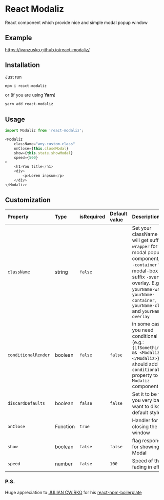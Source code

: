 # React Modaliz
React component which provide nice and simple modal popup window

## Example
https://ivanzusko.github.io/react-modaliz/

## Installation
Just run
```javascript
npm i react-modaliz
```
or (if you are using __Yarn__)
```javascript
yarn add react-modaliz
```

## Usage
```javascript
import Modaliz from 'react-modaliz';

<Modaliz
    className="any-custom-class"
    onClose={this.closeModal}
    show={this.state.showModal}
    speed={500}
>
    <h1>You title</h1>
    <div>
        <p>Lorem inpsum</p>
    </div>
</Modaliz>
```

## Customization

Property | Type | isRequired | Default value | Description
:---|:---|:---|:---|:---
`className` | string | `false` | | Set your className which will get suffix `-wrapper` for whole modal popup component, suffix `-container` for modal-box and suffix `-overlay` for overlay. E.g.: `yourName-wrapper`, `yourName-container`, `yourName-close` and `yourName-overlay`
`conditionalRender` | boolean | `false` | `false` | in some cases, if you need conditional render (e.g.: `{ifSomethingTrue && <Modaliz></Modaliz>}`) you should add `conditionalRender` property to `Modaliz` component
`discardDefaults` | boolean | `false` | `false` | Set it to be `true` if you very badly want to discard all default styles
`onClose` | Function | `true` |  | Handler for closing the modal window
`show` | boolean | `false` | `false` | flag responsible for showing Modal
`speed` | number | `false` | `100` | Speed of the fading in effect


### P.S.
Huge appreciation to [JULIAN ĆWIRKO](http://julian.io/) for his [react-npm-boilerplate](https://github.com/juliancwirko/react-npm-boilerplate)
